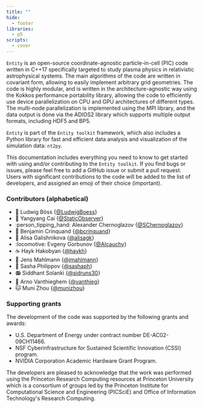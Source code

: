 ```yaml
---
title: ""
hide:
  - footer
libraries:
  - p5
scripts:
  - cover
---
```


<div id="cover" class="p5canvas"></div>

`Entity` is an open-source coordinate-agnostic particle-in-cell (PIC) code written in C++17 specifically targeted to study plasma physics in relativistic astrophysical systems. The main algorithms of the code are written in covariant form, allowing to easily implement arbitrary grid geometries. The code is highly modular, and is written in the architecture-agnostic way using the Kokkos performance portability library, allowing the code to efficiently use device parallelization on CPU and GPU architectures of different types. The multi-node parallelization is implemented using the MPI library, and the data output is done via the ADIOS2 library which supports multiple output formats, including HDF5 and BP5.

`Entity` is part of the `Entity toolkit` framework, which also includes a Python library for fast and efficient data analysis and visualization of the simulation data: `nt2py`.

This documentation includes everything you need to know to get started with using and/or contributing to the `Entity toolkit`. If you find bugs or issues, please feel free to add a GitHub issue or submit a pull request. Users with significant contributions to the code will be added to the list of developers, and assigned an emoji of their choice (important).

### Contributors (alphabetical)

* :guitar: Ludwig Böss {[@LudwigBoess](https://github.com/LudwigBoess)}
* :eyes: Yangyang Cai {[@StaticObserver](https://github.com/StaticObserver)}
* :person_tipping_hand: Alexander Chernoglazov {[@SChernoglazov](https://github.com/SChernoglazov)}
* :tea: Benjamin Crinquand {[@bcrinquand](https://github.com/bcrinquand)}
* :bubble_tea: Alisa Galishnikova {[@alisagk](https://github.com/alisagk)}
* :locomotive: Evgeny Gorbunov {[@Alcauchy](https://github.com/Alcauchy)}
* :coffee: Hayk Hakobyan {[@haykh](https://github.com/haykh)}
* :potato: Jens Mahlmann {[@jmahlmann](https://github.com/jmahlmann)}
* :dolphin: Sasha Philippov {[@sashaph](https://github.com/sashaph)}
* :radio: Siddhant Solanki {[@sidruns30](https://github.com/sidruns30)}
* :shrug: Arno Vanthieghem {[@vanthieg](https://github.com/vanthieg)}
* :cat: Muni Zhou {[@munizhou](https://github.com/munizhou)}

### Supporting grants

The development of the code was supported by the following grants and awards:

* <span>U.S. Department of Energy</span> under contract number DE-AC02-09CH11466.
* <span>NSF</span> Cyberinfrastructure for Sustained Scientific Innovation (CSSI) program.
* <span>NVIDIA Corporation</span> Academic Hardware Grant Program.

The developers are pleased to acknowledge that the work was performed using the Princeton Research Computing resources at <span>Princeton University</span> which is a consortium of groups led by the Princeton Institute for Computational Science and Engineering (PICSciE) and Office of Information Technology's Research Computing.